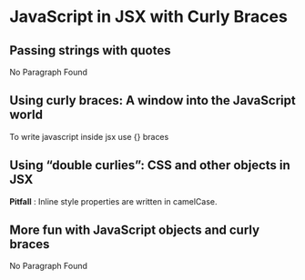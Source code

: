 # JavaScript in JSX with Curly Braces

## Passing strings with quotes

No Paragraph Found

## Using curly braces: A window into the JavaScript world 

To write javascript inside jsx use {} braces

## Using “double curlies”: CSS and other objects in JSX

**Pitfall** : Inline style properties are written in camelCase. 

## More fun with JavaScript objects and curly braces

No Paragraph Found